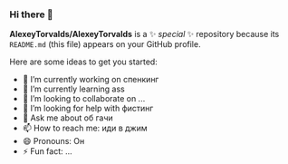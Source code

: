 ### Hi there 👋


**AlexeyTorvalds/AlexeyTorvalds** is a ✨ _special_ ✨ repository because its `README.md` (this file) appears on your GitHub profile.

Here are some ideas to get you started:

- 🔭 I’m currently working on спенкинг
- 🌱 I’m currently learning ass
- 👯 I’m looking to collaborate on ...
- 🤔 I’m looking for help with фистинг
- 💬 Ask me about об гачи
- 📫 How to reach me: иди в джим
- 😄 Pronouns: Он
- ⚡ Fun fact: ...

